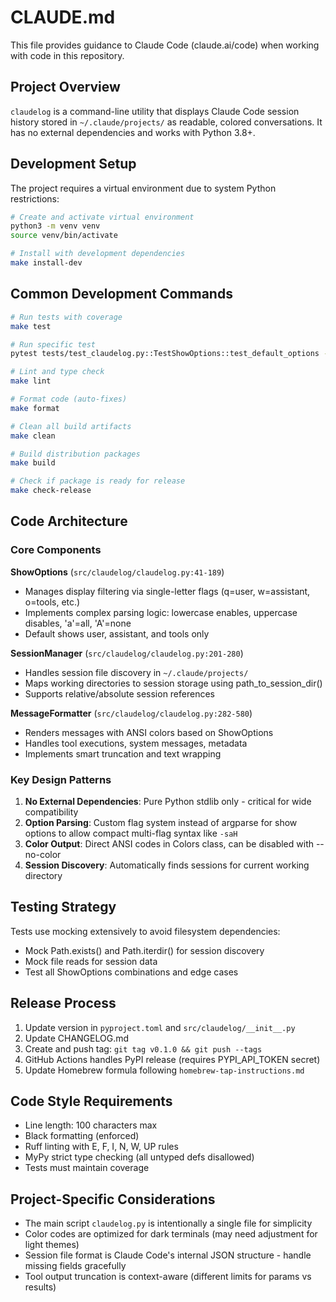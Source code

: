 # CLAUDE.md

This file provides guidance to Claude Code (claude.ai/code) when working with code in this repository.

## Project Overview

`claudelog` is a command-line utility that displays Claude Code session history stored in `~/.claude/projects/` as readable, colored conversations. It has no external dependencies and works with Python 3.8+.

## Development Setup

The project requires a virtual environment due to system Python restrictions:

```bash
# Create and activate virtual environment
python3 -m venv venv
source venv/bin/activate

# Install with development dependencies
make install-dev
```

## Common Development Commands

```bash
# Run tests with coverage
make test

# Run specific test
pytest tests/test_claudelog.py::TestShowOptions::test_default_options -v

# Lint and type check
make lint

# Format code (auto-fixes)
make format

# Clean all build artifacts
make clean

# Build distribution packages
make build

# Check if package is ready for release
make check-release
```

## Code Architecture

### Core Components

**ShowOptions** (`src/claudelog/claudelog.py:41-189`)
- Manages display filtering via single-letter flags (q=user, w=assistant, o=tools, etc.)
- Implements complex parsing logic: lowercase enables, uppercase disables, 'a'=all, 'A'=none
- Default shows user, assistant, and tools only

**SessionManager** (`src/claudelog/claudelog.py:201-280`)
- Handles session file discovery in `~/.claude/projects/`
- Maps working directories to session storage using path_to_session_dir()
- Supports relative/absolute session references

**MessageFormatter** (`src/claudelog/claudelog.py:282-580`)
- Renders messages with ANSI colors based on ShowOptions
- Handles tool executions, system messages, metadata
- Implements smart truncation and text wrapping

### Key Design Patterns

1. **No External Dependencies**: Pure Python stdlib only - critical for wide compatibility
2. **Option Parsing**: Custom flag system instead of argparse for show options to allow compact multi-flag syntax like `-saH`
3. **Color Output**: Direct ANSI codes in Colors class, can be disabled with --no-color
4. **Session Discovery**: Automatically finds sessions for current working directory

## Testing Strategy

Tests use mocking extensively to avoid filesystem dependencies:
- Mock Path.exists() and Path.iterdir() for session discovery
- Mock file reads for session data
- Test all ShowOptions combinations and edge cases

## Release Process

1. Update version in `pyproject.toml` and `src/claudelog/__init__.py`
2. Update CHANGELOG.md
3. Create and push tag: `git tag v0.1.0 && git push --tags`
4. GitHub Actions handles PyPI release (requires PYPI_API_TOKEN secret)
5. Update Homebrew formula following `homebrew-tap-instructions.md`

## Code Style Requirements

- Line length: 100 characters max
- Black formatting (enforced)
- Ruff linting with E, F, I, N, W, UP rules
- MyPy strict type checking (all untyped defs disallowed)
- Tests must maintain coverage

## Project-Specific Considerations

- The main script `claudelog.py` is intentionally a single file for simplicity
- Color codes are optimized for dark terminals (may need adjustment for light themes)
- Session file format is Claude Code's internal JSON structure - handle missing fields gracefully
- Tool output truncation is context-aware (different limits for params vs results)